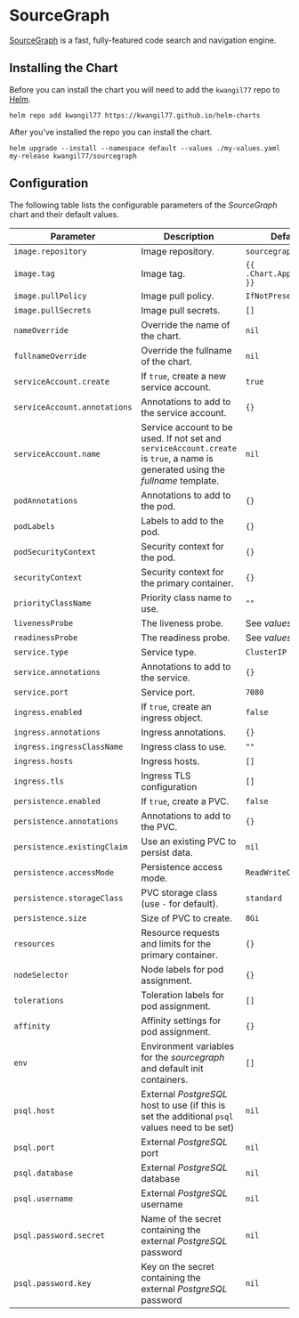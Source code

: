 # SourceGraph

[SourceGraph](https://about.sourcegraph.com/) is a fast, fully-featured code search and navigation engine.

## Installing the Chart

Before you can install the chart you will need to add the `kwangil77` repo to [Helm](https://helm.sh/).

```shell
helm repo add kwangil77 https://kwangil77.github.io/helm-charts
```

After you've installed the repo you can install the chart.

```shell
helm upgrade --install --namespace default --values ./my-values.yaml my-release kwangil77/sourcegraph
```

## Configuration

The following table lists the configurable parameters of the _SourceGraph_ chart and their default values.

| Parameter                          | Description                                                                                                                      | Default                             |
| ---------------------------------- | -------------------------------------------------------------------------------------------------------------------------------- | ----------------------------------- |
| `image.repository`                 | Image repository.                                                                                                                | `sourcegraph/server`                |
| `image.tag`                        | Image tag.                                                                                                                       | `{{ .Chart.AppVersion }}`           |
| `image.pullPolicy`                 | Image pull policy.                                                                                                               | `IfNotPresent`                      |
| `image.pullSecrets`                | Image pull secrets.                                                                                                              | `[]`                                |
| `nameOverride`                     | Override the name of the chart.                                                                                                  | `nil`                               |
| `fullnameOverride`                 | Override the fullname of the chart.                                                                                              | `nil`                               |
| `serviceAccount.create`            | If `true`, create a new service account.                                                                                         | `true`                              |
| `serviceAccount.annotations`       | Annotations to add to the service account.                                                                                       | `{}`                                |
| `serviceAccount.name`              | Service account to be used. If not set and `serviceAccount.create` is `true`, a name is generated using the _fullname_ template. | `nil`                               |
| `podAnnotations`                   | Annotations to add to the pod.                                                                                                   | `{}`                                |
| `podLabels`                        | Labels to add to the pod.                                                                                                        | `{}`                                |
| `podSecurityContext`               | Security context for the pod.                                                                                                    | `{}`                                |
| `securityContext`                  | Security context for the primary container.                                                                                      | `{}`                                |
| `priorityClassName`                | Priority class name to use.                                                                                                      | `""`                                |
| `livenessProbe`                    | The liveness probe.                                                                                                              | See _values.yaml_                   |
| `readinessProbe`                   | The readiness probe.                                                                                                             | See _values.yaml_                   |
| `service.type`                     | Service type.                                                                                                                    | `ClusterIP`                         |
| `service.annotations`              | Annotations to add to the service.                                                                                               | `{}`                                |
| `service.port`                     | Service port.                                                                                                                    | `7080`                              |
| `ingress.enabled`                  | If `true`, create an ingress object.                                                                                             | `false`                             |
| `ingress.annotations`              | Ingress annotations.                                                                                                             | `{}`                                |
| `ingress.ingressClassName`         | Ingress class to use.                                                                                                            | `""`                                |
| `ingress.hosts`                    | Ingress hosts.                                                                                                                   | `[]`                                |
| `ingress.tls`                      | Ingress TLS configuration                                                                                                        | `[]`                                |
| `persistence.enabled`              | If `true`, create a PVC.                                                                                                         | `false`                             |
| `persistence.annotations`          | Annotations to add to the PVC.                                                                                                   | `{}`                                |
| `persistence.existingClaim`        | Use an existing PVC to persist data.                                                                                             | `nil`                               |
| `persistence.accessMode`           | Persistence access mode.                                                                                                         | `ReadWriteOnce`                     |
| `persistence.storageClass`         | PVC storage class (use `-` for default).                                                                                         | `standard`                          |
| `persistence.size`                 | Size of PVC to create.                                                                                                           | `8Gi`                               |
| `resources`                        | Resource requests and limits for the primary container.                                                                          | `{}`                                |
| `nodeSelector`                     | Node labels for pod assignment.                                                                                                  | `{}`                                |
| `tolerations`                      | Toleration labels for pod assignment.                                                                                            | `[]`                                |
| `affinity`                         | Affinity settings for pod assignment.                                                                                            | `{}`                                |
| `env`                              | Environment variables for the _sourcegraph_ and default init containers.                                                         | `[]`                                |
| `psql.host`                        | External _PostgreSQL_ host to use (if this is set the additional `psql` values need to be set)                                   | `nil`                               |
| `psql.port`                        | External _PostgreSQL_ port                                                                                                       | `nil`                               |
| `psql.database`                    | External _PostgreSQL_ database                                                                                                   | `nil`                               |
| `psql.username`                    | External _PostgreSQL_ username                                                                                                   | `nil`                               |
| `psql.password.secret`             | Name of the secret containing the external _PostgreSQL_ password                                                                 | `nil`                               |
| `psql.password.key`                | Key on the secret containing the external _PostgreSQL_ password                                                                  | `nil`                               |